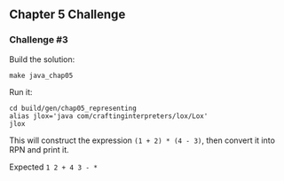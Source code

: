 ## Chapter 5 Challenge

### Challenge #3

Build the solution:

```
make java_chap05
```

Run it:

```
cd build/gen/chap05_representing
alias jlox='java com/craftinginterpreters/lox/Lox'
jlox
```

This will construct the expression `(1 + 2) * (4 - 3)`, then convert it into RPN and print it.

Expected `1 2 + 4 3 - *`
